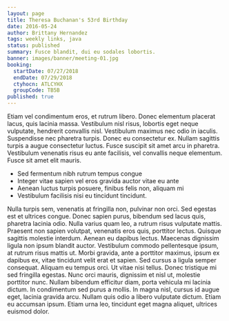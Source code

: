 ```yaml
---
layout: page
title: Theresa Buchanan's 53rd Birthday
date: 2016-05-24
author: Brittany Hernandez
tags: weekly links, java
status: published
summary: Fusce blandit, dui eu sodales lobortis.
banner: images/banner/meeting-01.jpg
booking:
  startDate: 07/27/2018
  endDate: 07/29/2018
  ctyhocn: ATLCYHX
  groupCode: TB5B
published: true
---
```

Etiam vel condimentum eros, et rutrum libero. Donec elementum placerat lacus, quis lacinia massa. Vestibulum nisl risus, lobortis eget neque vulputate, hendrerit convallis nisl. Vestibulum maximus nec odio in iaculis. Suspendisse nec pharetra turpis. Donec eu consectetur ex. Nullam sagittis turpis a augue consectetur luctus. Fusce suscipit sit amet arcu in pharetra. Vestibulum venenatis risus eu ante facilisis, vel convallis neque elementum. Fusce sit amet elit mauris.

* Sed fermentum nibh rutrum tempus congue
* Integer vitae sapien vel eros gravida auctor vitae eu ante
* Aenean luctus turpis posuere, finibus felis non, aliquam mi
* Vestibulum facilisis nisi eu tincidunt tincidunt.

Nulla turpis sem, venenatis at fringilla non, pulvinar non orci. Sed egestas est et ultrices congue. Donec sapien purus, bibendum sed lacus quis, pharetra lacinia odio. Nulla varius quam leo, a rutrum risus vulputate mattis. Praesent non sapien volutpat, venenatis eros quis, porttitor lectus. Quisque sagittis molestie interdum. Aenean eu dapibus lectus. Maecenas dignissim ligula non ipsum blandit auctor. Vestibulum commodo pellentesque ipsum, at rutrum risus mattis ut.
Morbi gravida, ante a porttitor maximus, ipsum ex dapibus ex, vitae tincidunt velit erat et sapien. Sed cursus a ligula semper consequat. Aliquam eu tempus orci. Ut vitae nisi tellus. Donec tristique mi sed fringilla egestas. Nunc orci mauris, dignissim et nisl ut, molestie porttitor nunc. Nullam bibendum efficitur diam, porta vehicula mi lacinia dictum. In condimentum sed purus a mollis. In magna nisl, cursus id augue eget, lacinia gravida arcu. Nullam quis odio a libero vulputate dictum. Etiam eu accumsan ipsum. Etiam urna leo, tincidunt eget magna aliquet, ultrices euismod dolor.
